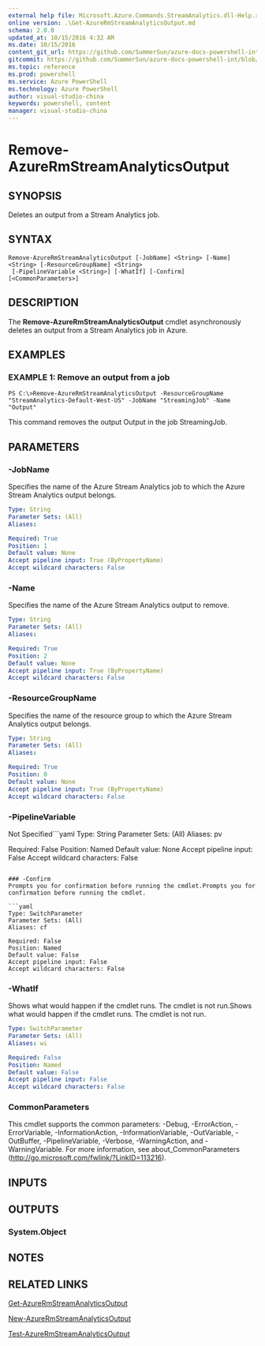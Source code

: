 ```yaml
---
external help file: Microsoft.Azure.Commands.StreamAnalytics.dll-Help.xml
online version: .\Get-AzureRmStreamAnalyticsOutput.md
schema: 2.0.0
updated_at: 10/15/2016 4:32 AM
ms.date: 10/15/2016
content_git_url: https://github.com/SummerSun/azure-docs-powershell-int/blob/master/azureps-cmdlets-docs/ResourceManager/AzureRM.StreamAnalytics/v2.0/CmdletMDs/Remove-AzureRmStreamAnalyticsOutput.md
gitcommit: https://github.com/SummerSun/azure-docs-powershell-int/blob/1bfd8e268acfc1799ad3f17c5a982578f54443cf/azureps-cmdlets-docs/ResourceManager/AzureRM.StreamAnalytics/v2.0/CmdletMDs/Remove-AzureRmStreamAnalyticsOutput.md
ms.topic: reference
ms.prod: powershell
ms.service: Azure PowerShell
ms.technology: Azure PowerShell
author: visual-studio-china
keywords: powershell, content
manager: visual-studio-china
---
```


# Remove-AzureRmStreamAnalyticsOutput

## SYNOPSIS
Deletes an output from a Stream Analytics job.

## SYNTAX

```
Remove-AzureRmStreamAnalyticsOutput [-JobName] <String> [-Name] <String> [-ResourceGroupName] <String>
 [-PipelineVariable <String>] [-WhatIf] [-Confirm] [<CommonParameters>]
```

## DESCRIPTION
The **Remove-AzureRmStreamAnalyticsOutput** cmdlet asynchronously deletes an output from a Stream Analytics job in Azure.

## EXAMPLES

### EXAMPLE 1: Remove an output from a job
```
PS C:\>Remove-AzureRmStreamAnalyticsOutput -ResourceGroupName "StreamAnalytics-Default-West-US" -JobName "StreamingJob" -Name "Output"
```

This command removes the output Output in the job StreamingJob.

## PARAMETERS

### -JobName
Specifies the name of the Azure Stream Analytics job to which the Azure Stream Analytics output belongs.

```yaml
Type: String
Parameter Sets: (All)
Aliases: 

Required: True
Position: 1
Default value: None
Accept pipeline input: True (ByPropertyName)
Accept wildcard characters: False
```

### -Name
Specifies the name of the Azure Stream Analytics output to remove.

```yaml
Type: String
Parameter Sets: (All)
Aliases: 

Required: True
Position: 2
Default value: None
Accept pipeline input: True (ByPropertyName)
Accept wildcard characters: False
```

### -ResourceGroupName
Specifies the name of the resource group to which the Azure Stream Analytics output belongs.

```yaml
Type: String
Parameter Sets: (All)
Aliases: 

Required: True
Position: 0
Default value: None
Accept pipeline input: True (ByPropertyName)
Accept wildcard characters: False
```

### -PipelineVariable
Not Specified```yaml
Type: String
Parameter Sets: (All)
Aliases: pv

Required: False
Position: Named
Default value: None
Accept pipeline input: False
Accept wildcard characters: False
```

### -Confirm
Prompts you for confirmation before running the cmdlet.Prompts you for confirmation before running the cmdlet.

```yaml
Type: SwitchParameter
Parameter Sets: (All)
Aliases: cf

Required: False
Position: Named
Default value: False
Accept pipeline input: False
Accept wildcard characters: False
```

### -WhatIf
Shows what would happen if the cmdlet runs.
The cmdlet is not run.Shows what would happen if the cmdlet runs.
The cmdlet is not run.

```yaml
Type: SwitchParameter
Parameter Sets: (All)
Aliases: wi

Required: False
Position: Named
Default value: False
Accept pipeline input: False
Accept wildcard characters: False
```

### CommonParameters
This cmdlet supports the common parameters: -Debug, -ErrorAction, -ErrorVariable, -InformationAction, -InformationVariable, -OutVariable, -OutBuffer, -PipelineVariable, -Verbose, -WarningAction, and -WarningVariable. For more information, see about_CommonParameters (http://go.microsoft.com/fwlink/?LinkID=113216).

## INPUTS

## OUTPUTS

### System.Object

## NOTES

## RELATED LINKS

[Get-AzureRmStreamAnalyticsOutput](.\Get-AzureRmStreamAnalyticsOutput.md)

[New-AzureRmStreamAnalyticsOutput](.\New-AzureRmStreamAnalyticsOutput.md)

[Test-AzureRmStreamAnalyticsOutput](.\Test-AzureRmStreamAnalyticsOutput.md)

